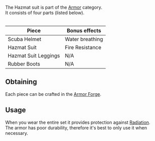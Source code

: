 The Hazmat suit is part of the [Armor](https://github.com/Slimefun/Slimefun4/wiki/Armor) category.<br>
It consists of four parts (listed below).<br><br>

| Piece  |  Bonus effects  |
| ------------- | -------------  |
| Scuba Helmet  |  Water breathing  |
| Hazmat Suit  |  Fire Resistance  |
| Hazmat Suit Leggings |  N/A  |
| Rubber Boots |  N/A  |

## Obtaining
Each piece can be crafted in the [Armor Forge](https://github.com/Slimefun/Slimefun4/wiki/Armor-Forge).

## Usage
When you wear the entire set it provides protection against [Radiation](https://github.com/Slimefun/Slimefun4/wiki/Radiation).<br>
The armor has poor durability, therefore it's best to only use it when necessary.
